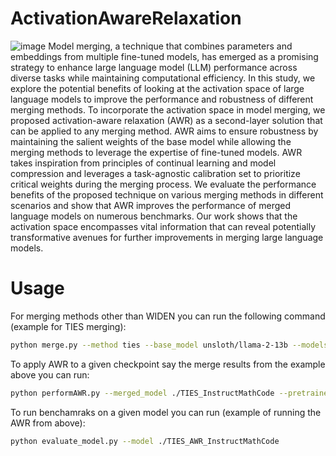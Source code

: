 # ActivationAwareRelaxation
![image](https://github.com/user-attachments/assets/516effa0-a981-4422-a09d-ac2cac40c16e)
Model merging, a technique that combines parameters and embeddings from multiple fine-tuned models, has emerged as a promising strategy to enhance large language model (LLM) performance across diverse tasks while maintaining computational efficiency. In this study, we explore the potential benefits of looking at the activation space of large language models to improve the performance and robustness of different merging methods. To incorporate the activation space in model merging, we proposed activation-aware relaxation (AWR) as a second-layer solution that can be applied to any merging method. AWR aims to ensure robustness by maintaining the salient weights of the base model while allowing the merging methods to leverage the expertise of fine-tuned models. AWR takes inspiration from principles of continual learning and model compression and leverages a task-agnostic calibration set to prioritize critical weights during the merging process. We evaluate the performance benefits of the proposed technique on various merging methods in different scenarios and show that AWR improves the performance of merged language models on numerous benchmarks. Our work shows that the activation space encompasses vital information that can reveal potentially transformative avenues for further improvements in merging large language models.

# Usage
For merging methods other than WIDEN you can run the following command (example for TIES merging):

```bash
python merge.py --method ties --base_model unsloth/llama-2-13b --models_to_merge WizardLMTeam/WizardLM-13B-V1.2,vanillaOVO/WizardMath-13B-V1.0,layoric/llama-2-13b-code-alpaca --save_path ./TIES_InstructMathCode
```

To apply AWR to a given checkpoint say the merge results from the example above you can run:

```bash
python performAWR.py --merged_model ./TIES_InstructMathCode --pretrained_model_name unsloth/llama-2-13b --omega 0.4 --save_path ./TIES_AWR_InstructMathCode
```

To run benchamraks on a given model you can run (example of running the AWR from above):

```bash
python evaluate_model.py --model ./TIES_AWR_InstructMathCode
```
